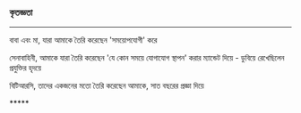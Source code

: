 ### কৃতজ্ঞতা

---

বাবা এবং মা, যারা আমাকে তৈরি করেছেন 'সময়োপযোগী' করে

সেনাবাহিনী, আমাকে যারা তৈরি করেছেন 'যে কোন সময়ে যোগাযোগ স্থাপন' করার ম্যান্ডেট দিয়ে - ডুবিয়ে রেখেছিলেন প্রযুক্তির হৃদয়ে

বিটিআরসি, তাদের একজনের মতো তৈরি করেছেন আমাকে, সাত বছরের প্রজ্ঞা দিয়ে

\*\*\*\*\*

